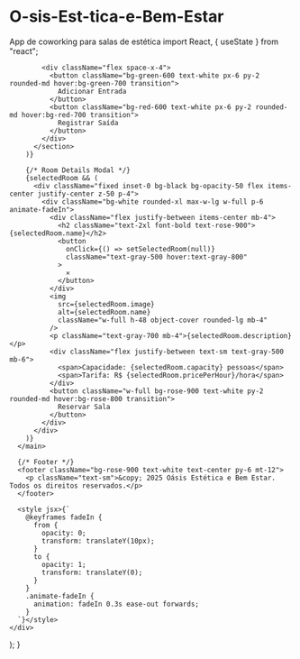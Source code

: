 # O-sis-Est-tica-e-Bem-Estar
App de coworking para salas de estética
import React, { useState } from "react";
            </div>

            <div className="flex space-x-4">
              <button className="bg-green-600 text-white px-6 py-2 rounded-md hover:bg-green-700 transition">
                Adicionar Entrada
              </button>
              <button className="bg-red-600 text-white px-6 py-2 rounded-md hover:bg-red-700 transition">
                Registrar Saída
              </button>
            </div>
          </section>
        )}

        {/* Room Details Modal */}
        {selectedRoom && (
          <div className="fixed inset-0 bg-black bg-opacity-50 flex items-center justify-center z-50 p-4">
            <div className="bg-white rounded-xl max-w-lg w-full p-6 animate-fadeIn">
              <div className="flex justify-between items-center mb-4">
                <h2 className="text-2xl font-bold text-rose-900">{selectedRoom.name}</h2>
                <button
                  onClick={() => setSelectedRoom(null)}
                  className="text-gray-500 hover:text-gray-800"
                >
                  ✕
                </button>
              </div>
              <img
                src={selectedRoom.image}
                alt={selectedRoom.name}
                className="w-full h-48 object-cover rounded-lg mb-4"
              />
              <p className="text-gray-700 mb-4">{selectedRoom.description}</p>
              <div className="flex justify-between text-sm text-gray-500 mb-6">
                <span>Capacidade: {selectedRoom.capacity} pessoas</span>
                <span>Tarifa: R$ {selectedRoom.pricePerHour}/hora</span>
              </div>
              <button className="w-full bg-rose-900 text-white py-2 rounded-md hover:bg-rose-800 transition">
                Reservar Sala
              </button>
            </div>
          </div>
        )}
      </main>

      {/* Footer */}
      <footer className="bg-rose-900 text-white text-center py-6 mt-12">
        <p className="text-sm">&copy; 2025 Oásis Estética e Bem Estar. Todos os direitos reservados.</p>
      </footer>

      <style jsx>{`
        @keyframes fadeIn {
          from {
            opacity: 0;
            transform: translateY(10px);
          }
          to {
            opacity: 1;
            transform: translateY(0);
          }
        }
        .animate-fadeIn {
          animation: fadeIn 0.3s ease-out forwards;
        }
      `}</style>
    </div>
  );
}
